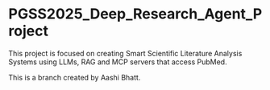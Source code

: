 # PGSS2025_Deep_Research_Agent_Project
This project is focused on creating Smart Scientific Literature Analysis Systems using LLMs, RAG and MCP servers that access PubMed.

This is a branch created by Aashi Bhatt. 


